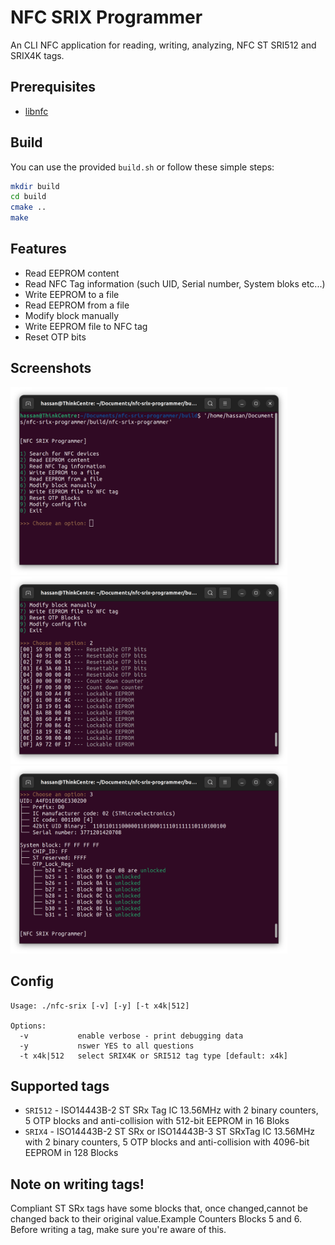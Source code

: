 # NFC SRIX Programmer

An CLI NFC application for reading, writing, analyzing, NFC ST SRI512 and SRIX4K tags. 

## Prerequisites

* [libnfc](https://github.com/nfc-tools/libnfc)

## Build

You can use the provided `build.sh` or follow these simple steps:

```bash
mkdir build
cd build
cmake ..
make
```

## Features

* Read EEPROM content
* Read NFC Tag information (such UID, Serial number, System bloks etc...)
* Write EEPROM to a file
* Read EEPROM from a file
* Modify block manually
* Write EEPROM file to NFC tag
* Reset OTP bits

## Screenshots

<img src="screenshots/main.png" alt="Main Menu" style="height: 300px;"/>
<img src="screenshots/read_eeprom_content.png" alt="Read EEPROM Content" style="height: 300px;"/>
<img src="screenshots/read_tag_info.png" alt="Read EEPROM Content" style="height: 300px;"/>

## Config

```text
Usage: ./nfc-srix [-v] [-y] [-t x4k|512]

Options:
  -v           enable verbose - print debugging data
  -y           nswer YES to all questions
  -t x4k|512   select SRIX4K or SRI512 tag type [default: x4k]
```

## Supported tags

* `SRI512` -  ISO14443B-2 ST SRx Tag IC 13.56MHz with 2 binary counters, 5 OTP blocks and anti-collision with 512-bit EEPROM in 16 Bloks
* `SRIX4` -   ISO14443B-2 ST SRx or ISO14443B-3 ST SRxTag IC 13.56MHz with 2 binary counters, 5 OTP blocks and anti-collision with 4096-bit EEPROM in 128 Blocks

## Note on writing tags!

Compliant ST SRx tags have some blocks that, once changed,cannot be changed back to their original value.Example Counters Blocks 5 and 6. 
Before writing a tag, make sure you're aware of this.

